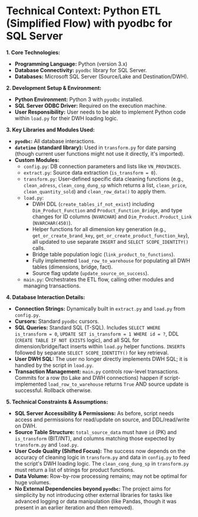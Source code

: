 # Technical Context: Python ETL (Simplified Flow) with pyodbc for SQL Server

**1. Core Technologies:**
   - **Programming Language:** Python (version 3.x)
   - **Database Connectivity:** `pyodbc` library for SQL Server.
   - **Databases:** Microsoft SQL Server (Source/Lake and Destination/DWH).

**2. Development Setup & Environment:**
   - **Python Environment:** Python 3 with `pyodbc` installed.
   - **SQL Server ODBC Driver:** Required on the execution machine.
   - **User Responsibility:** User needs to be able to implement Python code within `load.py` for their DWH loading logic.

**3. Key Libraries and Modules Used:**
   - **`pyodbc`:** All database interactions.
   - **`datetime` (standard library):** Used in `transform.py` for date parsing (though current user functions might not use it directly, it's imported).
   - **Custom Modules:**
     - `config.py`: DB connection parameters and lists like `VN_PROVINCES`.
     - `extract.py`: Source data extraction (`is_transform = 0`).
     - `transform.py`: User-defined specific data cleaning functions (e.g., `clean_adress`, `clean_cong_dung_sp` which returns a list, `clean_price`, `clean_quantity_sold`) and `clean_row_data()` to apply them.
     - `load.py`:
         - DWH DDL (`create_tables_if_not_exist`) including `Dim_Product_Function` and `Product_Function_Bridge`, and type changes for ID columns (`NVARCHAR`) and `Dim_Product.Product_Link` (`NVARCHAR(450)`).
         - Helper functions for all dimension key generation (e.g., `get_or_create_brand_key`, `get_or_create_product_function_key`), all updated to use separate `INSERT` and `SELECT SCOPE_IDENTITY()` calls.
         - Bridge table population logic (`link_product_to_functions`).
         - Fully implemented `load_row_to_warehouse` for populating all DWH tables (dimensions, bridge, fact).
         - Source flag update (`update_source_on_success`).
     - `main.py`: Orchestrates the ETL flow, calling other modules and managing transactions.

**4. Database Interaction Details:**
   - **Connection Strings:** Dynamically built in `extract.py` and `load.py` from `config.py`.
   - **Cursors:** Standard `pyodbc` cursors.
   - **SQL Queries:** Standard SQL (T-SQL). Includes `SELECT WHERE is_transform = 0`, `UPDATE SET is_transform = 1 WHERE id = ?`, DDL (`CREATE TABLE IF NOT EXISTS` logic), and all SQL for dimension/bridge/fact inserts within `load.py` helper functions. `INSERT`s followed by separate `SELECT SCOPE_IDENTITY()` for key retrieval.
   - **User DWH SQL:** The user no longer directly implements DWH SQL; it is handled by the script in `load.py`.
   - **Transaction Management:** `main.py` controls row-level transactions. Commits for a row (to Lake and DWH connections) happen if script-implemented `load_row_to_warehouse` returns `True` AND source update is successful. Rollback otherwise.

**5. Technical Constraints & Assumptions:**
   - **SQL Server Accessibility & Permissions:** As before, script needs access and permissions for read/update on source, and DDL/read/write on DWH.
   - **Source Table Structure:** `total_source_data` must have `id` (PK) and `is_transform` (BIT/INT), and columns matching those expected by `transform.py` and `load.py`.
   - **User Code Quality (Shifted Focus):** The success now depends on the accuracy of cleaning logic in `transform.py` and data in `config.py` to feed the script's DWH loading logic. The `clean_cong_dung_sp` in `transform.py` must return a list of strings for product functions.
   - **Data Volume:** Row-by-row processing remains; may not be optimal for huge volumes.
   - **No External Dependencies beyond `pyodbc`:** The project aims for simplicity by not introducing other external libraries for tasks like advanced logging or data manipulation (like Pandas, though it was present in an earlier iteration and then removed). 